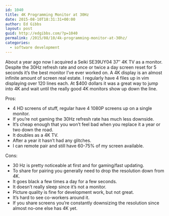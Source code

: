 ```yaml
---
id: 1040
title: 4K Programming Monitor at 30Hz
date: 2015-08-10T18:31:31+00:00
author: Ed Gibbs
layout: post
guid: http://edgibbs.com/?p=1040
permalink: /2015/08/10/4k-programming-monitor-at-30hz/
categories:
  - software development
---
```

About a year ago now I acquired a Seiki SE39UY04 37&#8243; 4K TV as a monitor. Despite the 30Hz refresh rate and once or twice a day screen reset for 5 seconds it&#8217;s the best monitor I&#8217;ve ever worked on. A 4K display is an almost infinite amount of screen real estate. I regularly have 4 files up in vim displaying over 120 lines each. At $400 dollars it was a great way to jump into 4K and wait until the really good 4K monitors show up down the line.

Pros:

  * 4 HD screens of stuff, regular have 4 1080P screens up on a single monitor.
  * If you&#8217;re not gaming the 30Hz refresh rate has much less downside.
  * It&#8217;s cheap enough that you won&#8217;t feel bad when you replace it a year or two down the road.
  * It doubles as a 4K TV.
  * After a year it hasn&#8217;t had any glitches.
  * I can remote pair and still have 60-75% of my screen available.

Cons:

  * 30 Hz is pretty noticeable at first and for gaming/fast updating.
  * To share for pairing you generally need to drop the resolution down from 4K.
  * It goes black a few times a day for a few seconds.
  * It doesn&#8217;t really sleep since it&#8217;s not a monitor.
  * Picture quality is fine for development work, but not great.
  * It&#8217;s hard to see co-workers around it.
  * If you share screens you&#8217;re constantly downsizing the resolution since almost no-one else has 4K yet.